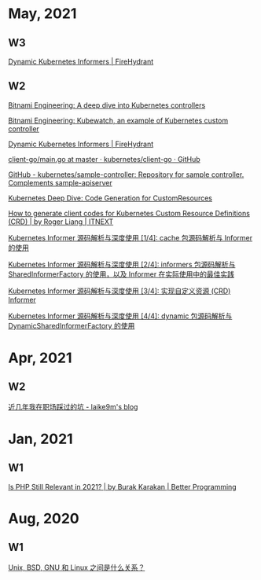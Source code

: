 # May, 2021

## W3

[Dynamic Kubernetes Informers | FireHydrant](https://firehydrant.io/blog/dynamic-kubernetes-informers/)

## W2

[Bitnami Engineering: A deep dive into Kubernetes controllers](https://engineering.bitnami.com/articles/a-deep-dive-into-kubernetes-controllers.html)

[Bitnami Engineering: Kubewatch, an example of Kubernetes custom controller](https://engineering.bitnami.com/articles/kubewatch-an-example-of-kubernetes-custom-controller.html)

[Dynamic Kubernetes Informers | FireHydrant](https://firehydrant.io/blog/dynamic-kubernetes-informers/)

[client-go/main.go at master · kubernetes/client-go · GitHub](https://github.com/kubernetes/client-go/blob/master/examples/workqueue/main.go)

[GitHub - kubernetes/sample-controller: Repository for sample controller. Complements sample-apiserver](https://github.com/kubernetes/sample-controller)

[Kubernetes Deep Dive: Code Generation for CustomResources](https://www.openshift.com/blog/kubernetes-deep-dive-code-generation-customresources)

[How to generate client codes for Kubernetes Custom Resource Definitions (CRD) | by Roger Liang | ITNEXT](https://itnext.io/how-to-generate-client-codes-for-kubernetes-custom-resource-definitions-crd-b4b9907769ba)

[Kubernetes Informer 源码解析与深度使用 [1/4]: cache 包源码解析与 Informer 的使用](https://wbsnail.com/p/dive-into-kubernetes-informer)

[Kubernetes Informer 源码解析与深度使用 [2/4]: informers 包源码解析与 SharedInformerFactory 的使用，以及 Informer 在实际使用中的最佳实践](https://wbsnail.com/p/dive-into-kubernetes-informer-shared-informer-factory)

[Kubernetes Informer 源码解析与深度使用 [3/4]: 实现自定义资源 (CRD) Informer](https://wbsnail.com/p/dive-into-kubernetes-informer-crd-informer)

[Kubernetes Informer 源码解析与深度使用 [4/4]: dynamic 包源码解析与 DynamicSharedInformerFactory 的使用](https://wbsnail.com/p/dive-into-kubernetes-informer-dynamic-informer)

# Apr, 2021

## W2

[近几年我在职场踩过的坑 - laike9m's blog](https://laike9m.com/blog/jin-ji-nian-wo-zai-zhi-chang-cai-guo-de-keng,143/)

# Jan, 2021

## W1

[Is PHP Still Relevant in 2021? | by Burak Karakan | Better Programming](https://betterprogramming.pub/is-php-still-relevant-in-2021-19580c75855)


# Aug, 2020

## W1

[Unix, BSD, GNU 和 Linux 之间是什么关系？](https://wbsnail.com/p/difference-between-unix-bsd-gnu-and-linux)


